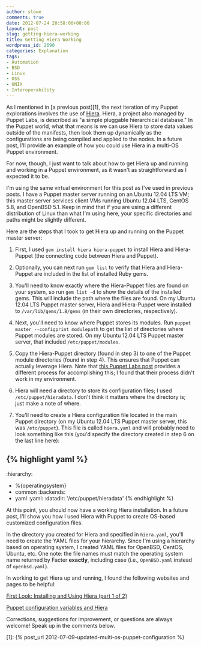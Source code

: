 ```yaml
---
author: slowe
comments: true
date: 2012-07-24 20:58:00+00:00
layout: post
slug: getting-hiera-working
title: Getting Hiera Working
wordpress_id: 2690
categories: Explanation
tags:
- Automation
- BSD
- Linux
- OSS
- UNIX
- Interoperability
---
```


As I mentioned in [a previous post][1], the next iteration of my Puppet explorations involves the use of [Hiera](http://projects.puppetlabs.com/projects/hiera). Hiera, a project also managed by Puppet Labs, is described as "a simple pluggable hierarchical database." In the Puppet world, what that means is we can use Hiera to store data values outside of the manifests, then look them up dynamically as the configurations are being compiled and applied to the nodes. In a future post, I'll provide an example of how you could use Hiera in a multi-OS Puppet environment.

For now, though, I just want to talk about how to get Hiera up and running and working in a Puppet environment, as it wasn't as straightforward as I expected it to be.

I'm using the same virtual environment for this post as I've used in previous posts. I have a Puppet master server running on an Ubuntu 12.04 LTS VM; this master server services client VMs running Ubuntu 12.04 LTS, CentOS 5.8, and OpenBSD 5.1. Keep in mind that if you are using a different distribution of Linux than what I'm using here, your specific directories and paths might be slightly different.

Here are the steps that I took to get Hiera up and running on the Puppet master server:

1. First, I used `gem install hiera hiera-puppet` to install Hiera and Hiera-Puppet (the connecting code between Hiera and Puppet).

2. Optionally, you can next run `gem list` to verify that Hiera and Hiera-Puppet are included in the list of installed Ruby gems.

3. You'll need to know exactly where the Hiera-Puppet files are found on your system, so run `gem list -d` to show the details of the installed gems. This will include the path where the files are found. On my Ubuntu 12.04 LTS Puppet master server, Hiera and Hiera-Puppet were installed to `/var/lib/gems/1.8/gems` (in their own directories, respectively).

4. Next, you'll need to know where Puppet stores its modules. Run `puppet master --configprint modulepath` to get the list of directories where Puppet modules are stored. On my Ubuntu 12.04 LTS Puppet master server, that included `/etc/puppet/modules`.

5. Copy the Hiera-Puppet directory (found in step 3) to one of the Puppet module directories (found in step 4). This ensures that Puppet can actually leverage Hiera. Note that [this Puppet Labs post](http://puppetlabs.com/blog/first-look-installing-and-using-hiera/) provides a different process for accomplishing this; I found that their process didn't work in my environment.

6. Hiera will need a directory to store its configuration files; I used `/etc/puppet/hieradata`. I don't think it matters where the directory is; just make a note of where.

7. You'll need to create a Hiera configuration file located in the main Puppet directory (on my Ubuntu 12.04 LTS Puppet master server, this was `/etc/puppet`). This file is called `hiera.yaml` and will probably need to look something like this (you'd specify the directory created in step 6 on the last line here):

{% highlight yaml %}
---
:hierarchy:
  - %{operatingsystem}
  - common
:backends:
  - yaml
:yaml:
  :datadir: '/etc/puppet/hieradata'
{% endhighlight %}

At this point, you should now have a working Hiera installation. In a future post, I'll show you how I used Hiera with Puppet to create OS-based customized configuration files.

In the directory you created for Hiera and specified in `hiera.yaml`, you'll need to create the YAML files for your hierarchy. Since I'm using a hierarchy based on operating system, I created YAML files for OpenBSD, CentOS, Ubuntu, etc. One note: the file names must match the operating system name returned by Facter **exactly**, including case (i.e., `OpenBSD.yaml` instead of `openbsd.yaml`).

In working to get Hiera up and running, I found the following websites and pages to be helpful:

[First Look: Installing and Using Hiera (part 1 of 2)](http://puppetlabs.com/blog/first-look-installing-and-using-hiera/)  

[Puppet configuration variables and Hiera](http://www.craigdunn.org/2011/10/puppet-configuration-variables-and-hiera/)

Corrections, suggestions for improvement, or questions are always welcome! Speak up in the comments below.

[1]: {% post_url 2012-07-09-updated-multi-os-puppet-configuration %}
